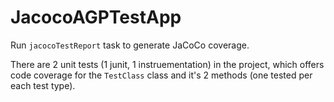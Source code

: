 # JacocoAGPTestApp

Run `jacocoTestReport` task to generate JaCoCo coverage.

There are 2 unit tests (1 junit, 1 instruementation) in the project, which offers code coverage for the `TestClass` class and it's 2 methods (one tested per each test type).
